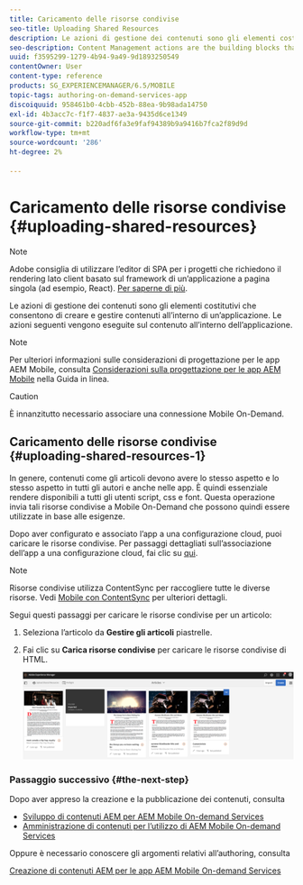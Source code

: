 ```yaml
---
title: Caricamento delle risorse condivise
seo-title: Uploading Shared Resources
description: Le azioni di gestione dei contenuti sono gli elementi costitutivi che consentono di creare e gestire contenuti all’interno di un’applicazione. Segui questa pagina per informazioni sul caricamento di risorse condivise.
seo-description: Content Management actions are the building blocks that help to create and manage content within an application. Follow this page to learn about uploading shared resources.
uuid: f3595299-1279-4b94-9a49-9d1893250549
contentOwner: User
content-type: reference
products: SG_EXPERIENCEMANAGER/6.5/MOBILE
topic-tags: authoring-on-demand-services-app
discoiquuid: 958461b0-4cbb-452b-88ea-9b98ada14750
exl-id: 4b3acc7c-f1f7-4837-ae3a-9435d6ce1349
source-git-commit: b220adf6fa3e9faf94389b9a9416b7fca2f89d9d
workflow-type: tm+mt
source-wordcount: '286'
ht-degree: 2%

---
```


# Caricamento delle risorse condivise {#uploading-shared-resources}

>[!NOTE]
>
>Adobe consiglia di utilizzare l’editor di SPA per i progetti che richiedono il rendering lato client basato sul framework di un’applicazione a pagina singola (ad esempio, React). [Per saperne di più](/help/sites-developing/spa-overview.md).

Le azioni di gestione dei contenuti sono gli elementi costitutivi che consentono di creare e gestire contenuti all’interno di un’applicazione. Le azioni seguenti vengono eseguite sul contenuto all’interno dell’applicazione.

>[!NOTE]
>
>Per ulteriori informazioni sulle considerazioni di progettazione per le app AEM Mobile, consulta [Considerazioni sulla progettazione per le app AEM Mobile](https://helpx.adobe.com/digital-publishing-solution/help/design-app.html) nella Guida in linea.

>[!CAUTION]
>
>È innanzitutto necessario associare una connessione Mobile On-Demand.

## Caricamento delle risorse condivise {#uploading-shared-resources-1}

In genere, contenuti come gli articoli devono avere lo stesso aspetto e lo stesso aspetto in tutti gli autori e anche nelle app. È quindi essenziale rendere disponibili a tutti gli utenti script, css e font. Questa operazione invia tali risorse condivise a Mobile On-Demand che possono quindi essere utilizzate in base alle esigenze.

Dopo aver configurato e associato l’app a una configurazione cloud, puoi caricare le risorse condivise. Per passaggi dettagliati sull’associazione dell’app a una configurazione cloud, fai clic su [qui](/help/mobile/mobile-apps-ondemand-application-create-configure-action.md).

>[!NOTE]
>
>Risorse condivise utilizza ContentSync per raccogliere tutte le diverse risorse. Vedi [Mobile con ContentSync](/help/mobile/mobile-ondemand-contentsync.md) per ulteriori dettagli.

Segui questi passaggi per caricare le risorse condivise per un articolo:

1. Seleziona l’articolo da **Gestire gli articoli** piastrelle.
1. Fai clic su **Carica risorse condivise** per caricare le risorse condivise di HTML.

   ![chlimage_1-133](assets/chlimage_1-133.png)

### Passaggio successivo {#the-next-step}

Dopo aver appreso la creazione e la pubblicazione dei contenuti, consulta

* [Sviluppo di contenuti AEM per AEM Mobile On-demand Services](/help/mobile/aem-mobile-on-demand.md)
* [Amministrazione di contenuti per l’utilizzo di AEM Mobile On-demand Services](/help/mobile/aem-mobile.md)

Oppure è necessario conoscere gli argomenti relativi all’authoring, consulta

[Creazione di contenuti AEM per le app AEM Mobile On-demand Services](/help/mobile/mobile-apps-ondemand.md)
